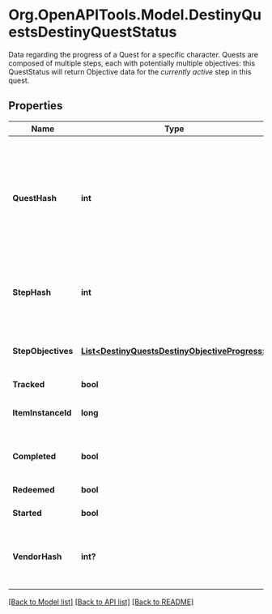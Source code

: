 # Org.OpenAPITools.Model.DestinyQuestsDestinyQuestStatus
Data regarding the progress of a Quest for a specific character. Quests are composed of multiple steps, each with potentially multiple objectives: this QuestStatus will return Objective data for the *currently active* step in this quest.

## Properties

Name | Type | Description | Notes
------------ | ------------- | ------------- | -------------
**QuestHash** | **int** | The hash identifier for the Quest Item. (Note: Quests are defined as Items, and thus you would use this to look up the quest&#39;s DestinyInventoryItemDefinition). For information on all steps in the quest, you can then examine its DestinyInventoryItemDefinition.setData property for Quest Steps (which are *also* items). You can use the Item Definition to display human readable data about the overall quest. | [optional] 
**StepHash** | **int** | The hash identifier of the current Quest Step, which is also a DestinyInventoryItemDefinition. You can use this to get human readable data about the current step and what to do in that step. | [optional] 
**StepObjectives** | [**List&lt;DestinyQuestsDestinyObjectiveProgress&gt;**](DestinyQuestsDestinyObjectiveProgress.md) | A step can have multiple objectives. This will give you the progress for each objective in the current step, in the order in which they are rendered in-game. | [optional] 
**Tracked** | **bool** | Whether or not the quest is tracked | [optional] 
**ItemInstanceId** | **long** | The current Quest Step will be an instanced item in the player&#39;s inventory. If you care about that, this is the instance ID of that item. | [optional] 
**Completed** | **bool** | Whether or not the whole quest has been completed, regardless of whether or not you have redeemed the rewards for the quest. | [optional] 
**Redeemed** | **bool** | Whether or not you have redeemed rewards for this quest. | [optional] 
**Started** | **bool** | Whether or not you have started this quest. | [optional] 
**VendorHash** | **int?** | If the quest has a related Vendor that you should talk to in order to initiate the quest/earn rewards/continue the quest, this will be the hash identifier of that Vendor. Look it up its DestinyVendorDefinition. | [optional] 

[[Back to Model list]](../README.md#documentation-for-models) [[Back to API list]](../README.md#documentation-for-api-endpoints) [[Back to README]](../README.md)

